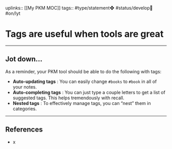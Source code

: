 uplinks:: [[My PKM MOC]]
tags:: #type/statement❖ #status/develop🔧 #on/lyt 

# Tags are useful when tools are great
---
## Jot down...
As a reminder, your PKM tool should be able to do the following with tags:
-   **Auto-updating tags** : You can easily change `#books` to `#book` in all of your notes.
-   **Auto-completing tags** : You can just type a couple letters to get a list of suggested tags. This helps tremendously with recall.
-   **Nested tags** : To effectively manage tags, you can “nest” them in categories.

---
## References
- x